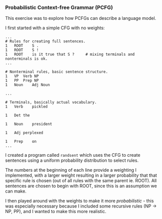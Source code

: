 ### Probabilistic Context-free Grammar (PCFG)

This exercise was to explore how PCFGs can describe a language model.

I first started with a simple CFG with no weights:

```
...
# Rules for creating full sentences.
1	ROOT	S .
1	ROOT	S !
1	ROOT	is it true that S ?     # mixing terminals and nonterminals is ok.
...

# Nonterminal rules, basic sentence structure.
1	VP	Verb NP
1	PP	Prep NP
1	Noun	Adj Noun

...

# Terminals, basically actual vocabulary.
1	Verb	pickled

1	Det	the

1	Noun	president

1	Adj	perplexed

1	Prep	on
...

```

I created a program called `randsent` which uses the CFG to create sentences using a uniform probability distribution to select rules. 

The numbers at the beginning of each line provide a weighting I implemented, with a larger weight resulting in a larger probability that that specific rule is chosen (out of all rules with the same parent ie. ROOT). All sentences are chosen to begin with ROOT, since this is an assumption we can make.

I then played around with the weights to make it more _probabilistic_ - this was especially necessary because I included some recursive rules (NP -> NP, PP), and I wanted to make this more realistic.
